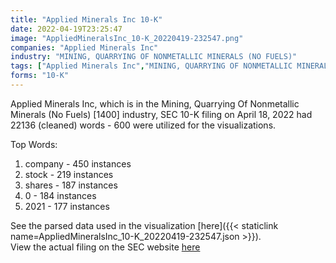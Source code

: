 ```yaml
---
title: "Applied Minerals Inc 10-K"
date: 2022-04-19T23:25:47
image: "AppliedMineralsInc_10-K_20220419-232547.png"
companies: "Applied Minerals Inc"
industry: "MINING, QUARRYING OF NONMETALLIC MINERALS (NO FUELS)"
tags: ["Applied Minerals Inc","MINING, QUARRYING OF NONMETALLIC MINERALS (NO FUELS)","04-18-2022","10-K"]
forms: "10-K"
---
```

Applied Minerals Inc, which is in the Mining, Quarrying Of Nonmetallic Minerals (No Fuels) [1400] industry, SEC 10-K filing on April 18, 2022 had 22136 (cleaned) words - 600 were utilized for the visualizations.

Top Words:
1. company - 450 instances
2. stock - 219 instances
3. shares - 187 instances
4. 0 - 184 instances
5. 2021 - 177 instances


See the parsed data used in the visualization [here]({{< staticlink name=AppliedMineralsInc_10-K_20220419-232547.json >}}).  
View the actual filing on the SEC website [here](https://www.sec.gov/Archives/edgar/data/8328/0001575872-22-000281.txt)
